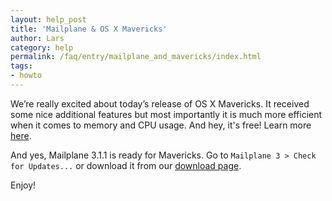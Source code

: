 ```yaml
---
layout: help_post
title: 'Mailplane & OS X Mavericks'
author: Lars
category: help
permalink: /faq/entry/mailplane_and_mavericks/index.html
tags:
- howto
---
```


We’re really excited about today’s release of OS X Mavericks. It received some nice additional features but most importantly it is much more efficient when it comes to memory and CPU usage. And hey, it's free! Learn more [here](http://www.apple.com/osx).

And yes, Mailplane 3.1.1 is ready for Mavericks. Go to `Mailplane 3 > Check for Updates...` or download it from our [download page](http://mailplaneapp.com/download).

Enjoy!